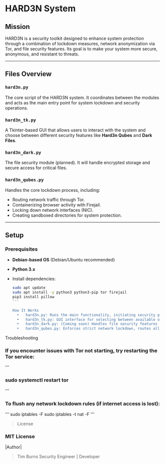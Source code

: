 # HARD3N System

## Mission
HARD3N is a security toolkit designed to enhance system protection through a combination of lockdown measures, network anonymization via Tor, and file security features. Its goal is to make your system more secure, anonymous, and resistant to threats.

---

## Files Overview

### `hard3n.py`
The core script of the HARD3N system. It coordinates between the modules and acts as the main entry point for system lockdown and security operations.

### `hard3n_tk.py`
A Tkinter-based GUI that allows users to interact with the system and choose between different security features like **Hard3n Qubes** and **Dark Files**.

### `hard3n_dark.py`
The file security module (planned). It will handle encrypted storage and secure access for critical files.

### `hard3n_qubes.py`
Handles the core lockdown process, including:
- Routing network traffic through Tor.
- Containerizing browser activity with Firejail.
- Locking down network interfaces (NIC).
- Creating sandboxed directories for system protection.

---

## Setup

### Prerequisites
- **Debian-based OS** (Debian/Ubuntu recommended)
- **Python 3.x**
- Install dependencies:

  ```bash
  sudo apt update
  sudo apt install -y python3 python3-pip tor firejail
  pip3 install pillow
  '''
  
  How It Works
	•	hard3n.py: Runs the main functionality, initiating security processes based on user input.
	•	hard3n_tk.py: GUI interface for selecting between available options and executing security actions.
	•	hard3n_dark.py: (Coming soon) Handles file security features like encryption.
	•	hard3n_qubes.py: Enforces strict network lockdown, routes all traffic through Tor, and uses Firejail for browser containerization.

Troubleshooting

### If you encounter issues with Tor not starting, try restarting the Tor service:
'''
### sudo systemctl restart tor
'''
### To flush any network lockdown rules (if internet access is lost):
'''
sudo iptables -F
sudo iptables -t nat -F
'''
> License

### MIT License

|Author|

>Tim Burns
>Security Engineer | Developer
